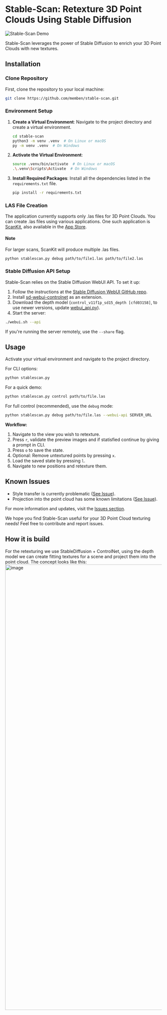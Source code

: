 # Stable-Scan: Retexture 3D Point Clouds Using Stable Diffusion

![Stable-Scan Demo](https://github.com/memben/stable-scan/assets/59774249/e75e2dca-be58-44ab-b069-403f8d8585ba)

Stable-Scan leverages the power of Stable Diffusion to enrich your 3D Point Clouds with new textures.

## Installation

### Clone Repository

First, clone the repository to your local machine:

```bash
git clone https://github.com/memben/stable-scan.git
```

### Environment Setup

1. **Create a Virtual Environment**: Navigate to the project directory and create a virtual environment.

    ```bash
    cd stable-scan
    python3 -m venv .venv  # On Linux or macOS
    py -m venv .venv  # On Windows
    ```

2. **Activate the Virtual Environment**:

    ```bash
    source .venv/bin/activate  # On Linux or macOS
    .\.venv\Scripts\Activate  # On Windows
    ```

3. **Install Required Packages**: Install all the dependencies listed in the `requirements.txt` file.

    ```bash
    pip install -r requirements.txt
    ```


### LAS File Creation

The application currently supports only .las files for 3D Point Clouds. You can create .las files using various applications. One such application is [ScanKit](https://github.com/Kenneth-Schroeder/ScanKit), 
also available in the [App Store](https://apps.apple.com/lu/app/scankit/id1581317177).

#### Note
For larger scans, ScanKit will produce multiple .las files. 

```bash
python stablescan.py debug path/to/file1.las path/to/file2.las
```

### Stable Diffusion API Setup

Stable-Scan relies on the Stable Diffusion WebUI API. To set it up:

1. Follow the instructions at the [Stable Diffusion WebUI GitHub repo](https://github.com/AUTOMATIC1111/stable-diffusion-webui.git).
2. Install [sd-webui-controlnet](https://github.com/Mikubill/sd-webui-controlnet) as an extension.
3. Download the depth model (`control_v11f1p_sd15_depth [cfd03158]`, to use newer versions, update [webui_api.py](https://github.com/memben/stable-scan/blob/edd5e6998a923bb427184431688240a0b28b6669/webui_api.py#L68)).
4. Start the server:

```bash
./webui.sh --api
```

If you're running the server remotely, use the `--share` flag.

## Usage

Activate your virtual environment and navigate to the project directory.

For CLI options:

```bash
python stablescan.py
```

For a quick demo:

```bash
python stablescan.py control path/to/file.las
```

For full control (recommended), use the `debug` mode:

```bash
python stablescan.py debug path/to/file.las --webui-api SERVER_URL
```

**Workflow:**

1. Navigate to the view you wish to retexture.
2. Press `r`, validate the preview images and if statisfied continue by giving a prompt in CLI.
3. Press `o` to save the state.
4. Optional: Remove untextured points by pressing `x`.
5. Load the saved state by pressing `l`.
6. Navigate to new positions and retexture them.

## Known Issues

- Style transfer is currently problematic ([See Issue](https://github.com/memben/stable-scan/issues/1)).
- Projection into the point cloud has some known limitations ([See Issue](https://github.com/memben/stable-scan/issues/2)).


For more information and updates, visit the [Issues section](https://github.com/memben/stable-scan/issues).

We hope you find Stable-Scan useful for your 3D Point Cloud texturing needs! Feel free to contribute and report issues.

## How it is build

For the retexturing we use StableDiffusion + ControlNet, using the depth model we can create fitting textures for a scene and project them into the point cloud. 
The concept looks like this:
<img width="1432" alt="image" src="https://github.com/memben/stable-scan/assets/59774249/6deb29c5-7d7e-4baa-b590-cc2efecef1bf">


